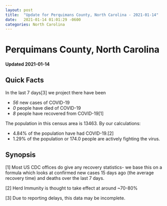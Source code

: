 ```yaml
---
layout: post
title:  "Update for Perquimans County, North Carolina - 2021-01-14"
date:   2021-01-14 01:01:29 -0600
categories: North Carolina
---
```


# Perquimans County, North Carolina
#### Updated 2021-01-14

## Quick Facts

In the last 7 days[3] we project there have been
- *56* new cases of COVID-19
- *0* people have died of COVID-19
- *8* people have recovered from COVID-19[1]

The population in this census area is 13463. By our calculations:
- 4.84% of the population have had COVID-19.[2]
- 1.29% of the population or 174.0 people are actively fighting the virus.

## Synopsis




[1] Most US CDC offices do give any recovery statistics- we base this on a formula which looks at confirmed new cases
15 days ago (the average recovery time) and deaths over the last 7 days.

[2] Herd Immunity is thought to take effect at around ~70-80%

[3] Due to reporting delays, this data may be incomplete.
 
    